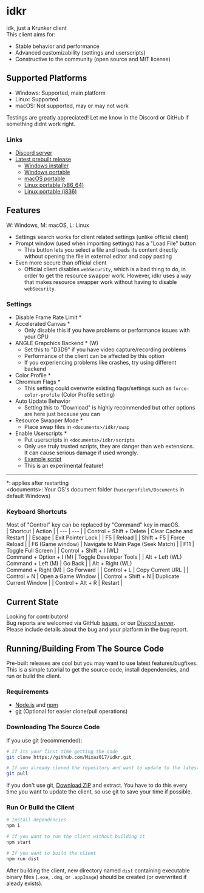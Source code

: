 # idkr
idk, just a Krunker client  
This client aims for:
- Stable behavior and performance
- Advanced customizability (settings and userscripts)
- Constructive to the community (open source and MIT license)

## Supported Platforms
- Windows: Supported, main platform
- Linux: Supported
- macOS: Not supported, may or may not work

Testings are greatly appreciated! Let me know in the Discord or GitHub if something didnt work right.

### Links
- [Discord server](https://discord.gg/wEZbFFX)
- [Latest prebuilt release](https://github.com/Mixaz017/idkr/releases/latest)
	- [Windows installer](https://github.com/Mixaz017/idkr/releases/latest/download/idkr-setup-win.exe)
	- [Windows portable](https://github.com/Mixaz017/idkr/releases/latest/download/idkr-portable-win.exe)
	- [macOS portable](https://github.com/Mixaz017/idkr/releases/latest/download/idkr-portable-mac.dmg)
	- [Linux portable (x86_64)](https://github.com/Mixaz017/idkr/releases/latest/download/idkr-portable-linux-x86_64.AppImage)
	- [Linux portable (i836)](https://github.com/Mixaz017/idkr/releases/latest/download/idkr-portable-linux-i386.AppImage)

## Features
W: Windows, M: macOS, L: Linux  

- Settings search works for client related settings (unlike official client)
- Prompt window (used when importing settings) has a "Load File" button
	- This button lets you select a file and loads its content directly without opening the file in external editor and copy pasting
- Even more secure than official client
	- Official client disables `webSecurity`, which is a bad thing to do, in order to get the resource swapper work. However, idkr uses a way that makes resource swapper work without having to disable `webSecurity`.

### Settings
- Disable Frame Rate Limit *
- Accelerated Canvas *
	- Only disable this if you have problems or performance issues with your GPU
- ANGLE Grapchics Backend * (W)
	- Set this to "D3D9" if you have video capture/recording problems
	- Performance of the client can be affected by this option
	- If you experiencing problems like crashes, try using different backend
- Color Profile *
- Chromium Flags *
	- This setting could overwrite existing flags/settings such as `force-color-profile` (Color Profile setting)
- Auto Update Behavior
	- Setting this to "Download" is highly recommended but other options are here just because you can
- Resource Swapper Mode *
	- Place swap files in `<documents>/idkr/swap`
- Enable Userscripts *
	- Put userscripts in `<documents>/idkr/scripts`
	- Only use truly trusted scripts, they are danger than web extensions. It can cause serious damage if used wrongly.
	- [Example script](https://gist.github.com/Mixaz017/bb6d334c4718a4c4bb626380d3844bc8)
	- This is an experimental feature!
___
*: applies after restarting  
\<documents>: Your OS's document folder (`%userprofile%/Documents` in default Windows)
### Keyboard Shortcuts
Most of "Control" key can be replaced by "Command" key in macOS.  
| Shortcut | Action |
| --- | --- |
| Control + Shift + Delete | Clear Cache and Restart |
| Escape | Exit Pointer Lock |
| F5 | Reload |
| Shift + F5 | Force Reload |
| F6 (Game window) | Navigate to Main Page (Seek Match) |
| F11 | Toggle Full Screen |
| Control + Shift + I (WL)<br>Command + Option + I (M) | Toggle Developer Tools |
| Alt + Left (WL)<br>Command + Left (M) | Go Back |
| Alt + Right (WL)<br>Command + Right (M) | Go Forward |
| Control + L | Copy Current URL |
| Control + N | Open a Game Window |
| Control + Shift + N | Duplicate Current Window |
| Control + Alt + R | Restart |

## Current State
Looking for contributors!  
Bug reports are welcomed via GitHub [issues](https://github.com/Mixaz017/idkr/issues), or our [Discord server](https://discord.gg/wEZbFFX).  
Please include details about the bug and your platform in the bug report.

## Running/Building From The Source Code
Pre-built releases are cool but you may want to use latest features/bugfixes.
This is a simple tutorial to get the source code, install dependencies, and run or build the client.  

### Requirements
- [Node.js](https://nodejs.org/en/download/) and [npm](https://www.npmjs.com/get-npm)
- [git](https://git-scm.com/downloads) (Optional for easier clone/pull operations)

### Downloading The Source Code
If you use git (recommended):
```sh
# If its your first time getting the code
git clone https://github.com/Mixaz017/idkr.git

# If you already cloned the repository and want to update to the latest commit
git pull
```
If you don't use git, [Download ZIP](https://github.com/Mixaz017/idkr/archive/master.zip) and extract. You have to do this every time you want to update the client, so use git to save your time if possible.

### Run Or Build the Client
```sh
# Install dependencies
npm i

# If you want to run the client without building it
npm start

# If you want to build the client
npm run dist
```
After building the client, new directory named `dist` containing executable binary files (`.exe`, `.dmg`, or `.appImage`) should be created (or overwrited if aleady exists).